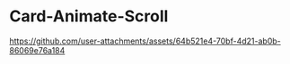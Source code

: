 # Card-Animate-Scroll

https://github.com/user-attachments/assets/64b521e4-70bf-4d21-ab0b-86069e76a184

